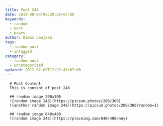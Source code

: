 ```yaml
---
title: Post 248
date: 2019-08-04T06:20:55+07:00
keywords:
  - random
  - post
  - pages
author: Dimas Lanjaka
tags:
  - random post
  - untagged
category:
  - random post
  - uncategorized
updated: 2012-02-08T12:22:43+07:00
---
```


      # Post Content
      This is content of post 248

      ## random image 200x300
      ![random image 248](https://picsum.photos/200/300)
      ![another random image 248](https://picsum.photos/200/300?random=1)

      ## random image 640x480
      ![random image 248](https://placeimg.com/640/480/any)
      